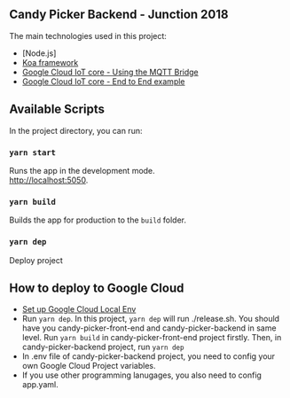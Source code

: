 ## Candy Picker Backend - Junction 2018

The main technologies used in this project:
- [Node.js]
- [Koa framework](https://koajs.com/)
- [Google Cloud IoT core - Using the MQTT Bridge](https://cloud.google.com/iot/docs/how-tos/mqtt-bridge)
- [Google Cloud IoT core - End to End example](https://cloud.google.com/iot/docs/samples/end-to-end-sample)


## Available Scripts

In the project directory, you can run:

### `yarn start`

Runs the app in the development mode.<br>
[http://localhost:5050](http://localhost:5050).

### `yarn build`

Builds the app for production to the `build` folder.<br>

### `yarn dep`

Deploy project

## How to deploy to Google Cloud

- [Set up Google Cloud Local Env](https://cloud.google.com/appengine/docs/standard/python/quickstart)
- Run `yarn dep`. In this project, `yarn dep` will run ./release.sh. You should have you candy-picker-front-end and candy-picker-backend in same level. Run `yarn build` in candy-picker-front-end project firstly. Then, in candy-picker-backend project, run `yarn dep`
- In .env file of candy-picker-backend project, you need to config your own Google Cloud Project variables.
- If you use other programming lanugages, you also need to config app.yaml.
